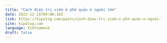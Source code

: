 ```yaml
---
title: "Cách điều trị viêm ở phế quản ở người lớn"
date: 2022-12-15T04:00:10Z
link: https://kipalog.com/posts/Cach-dieu-tri-viem-o-phe-quan-o-nguoi-lon?utm_medium=RSS&utm_source=news.12bit.vn
site: kipalog.com
language: Vietnamese
draft: false
---
```

